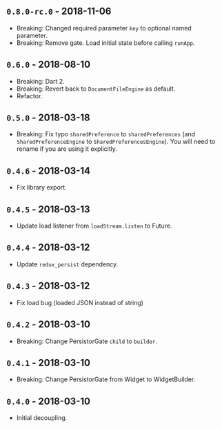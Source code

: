 ## `0.8.0-rc.0` - 2018-11-06

* Breaking: Changed required parameter `key` to optional named parameter.
* Breaking: Remove gate. Load initial state before calling `runApp`.

## `0.6.0` - 2018-08-10

* Breaking: Dart 2.
* Breaking: Revert back to `DocumentFileEngine` as default.
* Refactor.

## `0.5.0` - 2018-03-18

* Breaking: Fix typo `sharedPreference` to `sharedPreferences`
  (and `SharedPreferenceEngine` to `SharedPreferencesEngine`).
  You will need to rename if you are using it explicitly.

## `0.4.6` - 2018-03-14

* Fix library export.

## `0.4.5` - 2018-03-13

* Update load listener from `loadStream.listen` to Future.

## `0.4.4` - 2018-03-12

* Update `redux_persist` dependency.

## `0.4.3` - 2018-03-12

* Fix load bug (loaded JSON instead of string)

## `0.4.2` - 2018-03-10

* Breaking: Change PersistorGate `child` to `builder`.

## `0.4.1` - 2018-03-10

* Breaking: Change PersistorGate from Widget to WidgetBuilder.

## `0.4.0` - 2018-03-10

* Initial decoupling.
